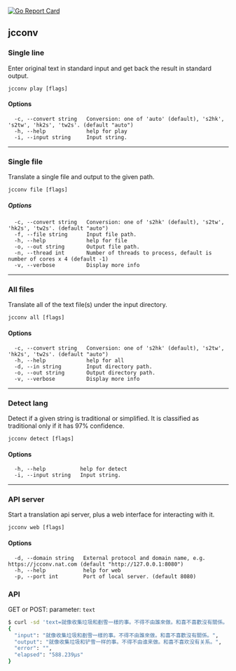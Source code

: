 [![Go Report Card](https://goreportcard.com/badge/github.com/jackytck/jcconv)](https://goreportcard.com/report/github.com/jackytck/jcconv)


## jcconv

### Single line
Enter original text in standard input and get back the result in standard output.

```
jcconv play [flags]
```

#### Options
```
  -c, --convert string   Conversion: one of 'auto' (default), 's2hk', 's2tw', 'hk2s', 'tw2s'. (default "auto")
  -h, --help             help for play
  -i, --input string     Input string.
```

---

### Single file
Translate a single file and output to the given path.

```
jcconv file [flags]
```

##### Options
```
  -c, --convert string   Conversion: one of 's2hk' (default), 's2tw', 'hk2s', 'tw2s'. (default "auto")
  -f, --file string      Input file path.
  -h, --help             help for file
  -o, --out string       Output file path.
  -n, --thread int       Number of threads to process, default is number of cores x 4 (default -1)
  -v, --verbose          Display more info
```

---

### All files
Translate all of the text file(s) under the input directory.

```
jcconv all [flags]
```

#### Options
```
  -c, --convert string   Conversion: one of 's2hk' (default), 's2tw', 'hk2s', 'tw2s'. (default "auto")
  -h, --help             help for all
  -d, --in string        Input directory path.
  -o, --out string       Output directory path.
  -v, --verbose          Display more info
```

---

### Detect lang
Detect if a given string is traditional or simplified. It is classified as traditional only if it has 97% confidence.

```
jcconv detect [flags]
```

#### Options
```
  -h, --help           help for detect
  -i, --input string   Input string.
```

---

### API server
Start a translation api server, plus a web interface for interacting with it.

```
jcconv web [flags]
```

#### Options
```
  -d, --domain string   External protocol and domain name, e.g. https://jcconv.nat.com (default "http://127.0.0.1:8080")
  -h, --help            help for web
  -p, --port int        Port of local server. (default 8080)
```

### API
GET or POST: parameter: `text`

```bash
$ curl -sd 'text=就像收集垃圾和剷雪一樣的事。不得不由誰來做。和喜不喜歡沒有關係。' http://127.0.0.1:8080/translate | jq
{
  "input": "就像收集垃圾和剷雪一樣的事。不得不由誰來做。和喜不喜歡沒有關係。",
  "output": "就像收集垃圾和铲雪一样的事。不得不由谁来做。和喜不喜欢没有关系。",
  "error": "",
  "elapsed": "588.239µs"
}
```
